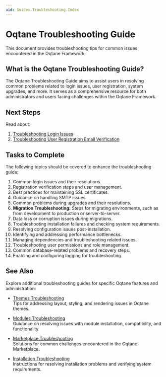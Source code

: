 ```yaml
---
uid: Guides.Troubleshooting.Index
---
```


# Oqtane Troubleshooting Guide

This document provides troubleshooting tips for common issues encountered in the Oqtane Framework.

## What is the Oqtane Troubleshooting Guide?

The Oqtane Troubleshooting Guide aims to assist users in resolving common problems related to login issues, user registration, system upgrades, and more. It serves as a comprehensive resource for both administrators and users facing challenges within the Oqtane Framework.

## Next Steps

Read about:

1. [Troubleshooting Login Issues](troubleshooting-login-issues.md)
2. [Troubleshooting User Registration Email Verification](troubleshooting-user-registration-email-verification.md)

## Tasks to Complete

The following topics should be covered to enhance the troubleshooting guide:

1. Common login issues and their resolutions.
2. Registration verification steps and user management.
3. Best practices for maintaining SSL certificates.
4. Guidance on handling SMTP issues.
5. Common problems during upgrades and their resolutions.
6. **Migration Troubleshooting:** Steps for migrating environments, such as from development to production or server-to-server.
7. Data loss or corruption issues during migrations.
8. Troubleshooting installation failures and checking system requirements.
9. Resolving configuration issues post-installation.
10. Identifying and addressing performance bottlenecks.
11. Managing dependencies and troubleshooting related issues.
12. Troubleshooting user permissions and role management.
13. Common database-related problems and recovery steps.
14. Enabling and configuring logging for troubleshooting.

## See Also

Explore additional troubleshooting guides for specific Oqtane features and administration:

- [Themes Troubleshooting](../../manuals/admin/themes/troubleshooting.md)  
  Tips for addressing layout, styling, and rendering issues in Oqtane themes.

- [Modules Troubleshooting](../../manuals/admin/modules/troubleshooting.md)  
  Guidance on resolving issues with module installation, compatibility, and functionality.

- [Marketplace Troubleshooting](../../manuals/admin/marketplace/troubleshooting.md)  
  Solutions for common challenges encountered in the Oqtane Marketplace.

- [Installation Troubleshooting](../../manuals/admin/installation/troubleshooting.md)  
  Instructions for resolving installation problems and verifying system requirements.
